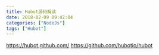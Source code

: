 ```yaml
---
title: Hubot源码解读
date: 2018-02-09 09:42:04
categories: ["NodeJs"]
tags: ["Hubot"]
---
```


https://hubot.github.com/
https://github.com/hubotio/hubot

<!-- more -->